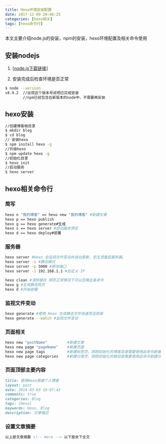 ```yaml
---
title: Hexo环境安装配置
date: 2017-12-09 20:46:25
categories: [hexo相关]
tags: [hexo命令行]
---
```


本文主要介绍node.js的安装，npm的安装，hexo环境配置及相关命令使用

<!-- more -->

## 安装nodejs

1. [[node.js下载链接](https://nodejs.org/en/download/)]

2. 安装完成后检查环境是否正常


``` bash
$ node --version
v8.9.2  //出现这个版本号说明已完成安装
        //npm已经包含在新版本的node中，不需要再安装
```

## hexo安装

```bash
//创建博客根目录
$ mkdir blog
$ cd blog
// 安装hexo
$ npm install hexo -g
//升级hexo
$ npm update hexo -g
//初始化目录
$ hexo init
//启动服务
$ hexo server
```

## hexo相关命令行

### 简写

```bash
hexo n "我的博客" == hexo new "我的博客" #新建文章
hexo p == hexo publish
hexo g == hexo generate#生成
hexo s == hexo server #启动服务预览
hexo d == hexo deploy#部署
```

### 服务器

```bash
hexo server #Hexo 会监视文件变动并自动更新，您无须重启服务器。
hexo server -s #静态模式
hexo server -p 5000 #更改端口
hexo server -i 192.168.1.1 #自定义 IP

hexo clean #清除缓存 网页正常情况下可以忽略此条命令
hexo g #生成静态网页
hexo d #开始部署
```

### 监视文件变动

```bash
hexo generate #使用 Hexo 生成静态文件快速而且简单
hexo generate --watch #监视文件变动
```

### 页面相关

```bash
hexo new "postName"         #新建文章
hexo new page "pageName"    #新建页面
hexo new page tags          #新建标签页，刚刚初始化的博客目录需要使用此命令新建标签页
hexo new page categories    #新建分类页，刚刚初始化的根目录需要使用此命令新建分类页
```

### 页面顶部主要内容

```markdown
title: 使用Hexo搭建个人博客
layout: post
date: 2014-03-03 19:07:43
comments: true
categories: Blog
tags: [Hexo]
keywords: Hexo, Blog
description: 文章描述
```

### 设置文章摘要

```markdown
以上是文章摘要 <!-- more --> 以下是余下全文
```